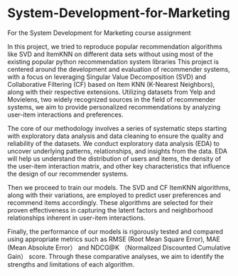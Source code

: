 # System-Development-for-Marketing
For the System Development for Marketing course assignment

In this project, we tried to reproduce popular recommendation algorithms like SVD and ItemKNN on different data sets without using most of the existing popular python recommendation system libraries
This project is centered around the development and evaluation of recommender systems, with a focus on leveraging Singular Value Decomposition (SVD) and Collaborative Filtering (CF) based on Item KNN (K-Nearest Neighbors), along with their respective extensions. Utilizing datasets from Yelp and Movielens, two widely recognized sources in the field of recommender systems, we aim to provide personalized recommendations by analyzing user-item interactions and preferences.

The core of our methodology involves a series of systematic steps starting with exploratory data analysis and data cleaning to ensure the quality and reliability of the datasets.  We conduct exploratory data analysis (EDA) to uncover underlying patterns, relationships, and insights from the data. EDA will help us understand the distribution of users and items, the density of the user-item interaction matrix, and other key characteristics that influence the design of our recommender systems.

Then we proceed to train our models. The SVD and CF ItemKNN algorithms, along with their variations, are employed to predict user preferences and recommend items accordingly. These algorithms are selected for their proven effectiveness in capturing the latent factors and neighborhood relationships inherent in user-item interactions.

Finally, the performance of our models is rigorously tested and compared using appropriate metrics such as RMSE (Root Mean Square Error), MAE (Mean Absolute Error） and NDCG@K （Normalized Discounted Cumulative Gain） score. Through these comparative analyses, we aim to identify the strengths and limitations of each algorithm.
